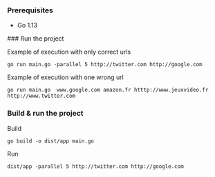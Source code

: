 ### Prerequisites
* Go 1.13 


### Run the project

Example of execution with only correct urls
```
go run main.go -parallel 5 http://twitter.com http://google.com
```

Example of execution with one wrong url

```
go run main.go  www.google.com amazon.fr htttp://www.jeuxvideo.fr http://www.twitter.com
```

### Build & run the project

Build 
```
go build -o dist/app main.go
```
Run 
```
dist/app -parallel 5 http://twitter.com http://google.com
```
